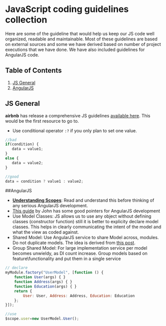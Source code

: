 JavaScript coding guidelines collection
==================

Here are some of the guideline that would help us keep our JS code well organized, readable and maintainable. Most of these guidelines are based on external sources and some we have derived based on number of project executions that we have done. We have also included guidelines for AngularJS code.

## <a name='TOC'>Table of Contents</a>
  1. [JS General](#js-general)
  2. [AngularJS](#angularjs)

## JS General
**airbnb** has release a comprehensive JS guidelines [available here](https://github.com/airbnb/javascript). This would be the first resource to go to.

- Use conditional operator `:?` if you only plan to set one value.
```javascript
//bad
if(condition) { 
   data = value1;
}
else {
   data = value2;
}

//good
data = condition ? value1 : value2;
```

##AngularJS 
- [**Understanding Scopes**](https://github.com/angular/angular.js/wiki/Understanding-Scopes): Read and understand this before thinking of any serious AngularJS development.
- [This guide](https://github.com/johnpapa/angularjs-styleguide) by John has some good pointers for AngularJS development 
- Use Model Classes: JS allows us to use any object without defining classes (constructor function) still it is better to explicity declare model classes. This helps in clearly communicating the intent of the model and what the view as coded against.
- Shared Model: Use AngularJS service to share Model across, modules. Do not duplicate models. The idea is derived from [this post](https://medium.com/opinionated-angularjs/2e6a067c73bc).
- Group Shared Model: For large implementation service per model becomes unwieldy, as DI count increase. Group models based on feature\functionality and put them in a single service

```javascript
// declare
myModule.factory("UserModel", [function () {
    function User(args) { }   
    function Address(args) { }
    function Education(args) { }
    return {
        User: User, Address: Address, Education: Education
    };
}]);

//use
$scope.user=new UserModel.User();
```
